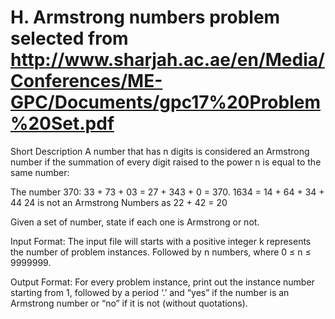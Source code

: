 # H. Armstrong numbers problem selected from http://www.sharjah.ac.ae/en/Media/Conferences/ME-GPC/Documents/gpc17%20Problem%20Set.pdf

Short Description
A number that has n digits is considered an Armstrong number if the summation of every digit raised
to the power n is equal to the same number: 

The number 370: 33 + 73 + 03 = 27 + 343 + 0 = 370.
1634 = 14 + 64 + 34 + 44
24 is not an Armstrong Numbers as 22 + 42 = 20 

Given a set of number, state if each one is Armstrong or not.

Input Format:
The input file will starts with a positive integer k represents the number of problem instances.
Followed by n numbers, where 0 ≤ n ≤ 9999999.

Output Format:
For every problem instance, print out the instance number starting from 1, 
followed by a period ‘.’ and “yes” if the number is an Armstrong number or “no” if it is not (without quotations). 
